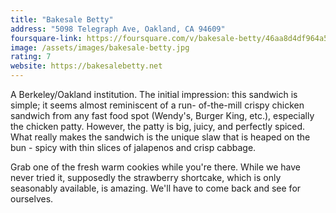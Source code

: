 ```yaml
---
title: "Bakesale Betty"
address: "5098 Telegraph Ave, Oakland, CA 94609"
foursquare-link: https://foursquare.com/v/bakesale-betty/46aa8d4df964a52061491fe3
image: /assets/images/bakesale-betty.jpg
rating: 7
website: https://bakesalebetty.net
---
```


A Berkeley/Oakland institution. The initial impression: this sandwich is simple; it seems almost reminiscent of a run-
of-the-mill crispy chicken sandwich from any fast food spot (Wendy's, Burger King, etc.), especially the chicken patty. 
However, the patty is big, juicy, and perfectly spiced. What really makes the sandwich is the unique slaw that is
heaped on the bun - spicy with thin slices of jalapenos and crisp cabbage.

Grab one of the fresh warm cookies while you're there. While we have never tried it, supposedly the strawberry 
shortcake, which is only seasonably available, is amazing. We'll have to come back and see for ourselves.
